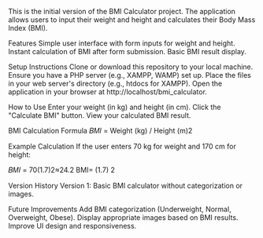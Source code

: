 This is the initial version of the BMI Calculator project. The application allows users to input their weight and height and calculates their Body Mass Index (BMI).

Features
Simple user interface with form inputs for weight and height.
Instant calculation of BMI after form submission.
Basic BMI result display.

Setup Instructions
Clone or download this repository to your local machine.
Ensure you have a PHP server (e.g., XAMPP, WAMP) set up.
Place the files in your web server's directory (e.g., htdocs for XAMPP).
Open the application in your browser at http://localhost/bmi_calculator.

How to Use
Enter your weight (in kg) and height (in cm).
Click the "Calculate BMI" button.
View your calculated BMI result.

BMI Calculation Formula
𝐵𝑀𝐼 = Weight (kg) / Height (m)2

Example Calculation
If the user enters 70 kg for weight and 170 cm for height:

𝐵𝑀𝐼 = 70(1.7)2≈24.2
BMI= (1.7) 2

Version History
Version 1: Basic BMI calculator without categorization or images.

Future Improvements
Add BMI categorization (Underweight, Normal, Overweight, Obese).
Display appropriate images based on BMI results.
Improve UI design and responsiveness.
